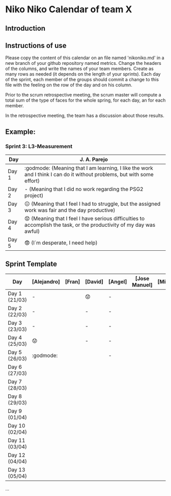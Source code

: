 # Niko Niko Calendar of team X
## Introduction

## Instructions of use
Please copy the content of this calendar on an file named 'nikoniko.md' in a new branch of your github repository named metrics.
Change the headers of the columns, and write the names of your team members.
Create as many rows as needed (it depends on the length of your sprints).
Each day of the sprint, each member of the groups should commit a change to this file with the feeling on the row of the day and on his column. 

Prior to the scrum retrospective meeting, the scrum master will compute a total sum of the type of faces for the whole spring, for each day, an for each member.

In the retrospective meeting, the team has a discussion about those results.

## Example:

### Sprint 3: L3-Measurement 

| Day           | J. A. Parejo  |
| ------------- | ------------- |
| Day 1         |    :godmode: (Meaning that I am learning, I like the work and I think I can do it without problems, but with some effort) |
| Day 2         |    - (Meaning that I did no work regarding the PSG2 project)           |
| Day 3         |    :neutral_face:  (Meaning that I feel I had to struggle, but the assigned work was fair and the day productive)          |:fearful:
| Day 4         |    :worried: (Meaning that I feel I have serious difficulties to accomplish the task, or the productivity of my day was awful)           |
| Day 5         |    :fearful:   (I´m desperate, I need help)        |


## Sprint Template

| Day            | [Alejandro] | [Fran] | [David]   | [Angel] | [Jose Manuel] | [Miguel] |
| -------------- | ----------- | ------ | --------- | ------- | ------------- | -------- |
| Day 1 (21/03)  |     -       |        | :worried: | -       |               |          |
| Day 2 (22/03)  |     -       |        | -         | -       |               |          |
| Day 3 (23/03)  |     -       |        | -         | -       |               |          |
| Day 4 (25/03)  |  :worried:  |        | -         | -       |               |          |
| Day 5 (26/03)  |  :godmode:  |        |           | -       |               |          |
| Day 6 (27/03)  |             |        |           |         |               |          |
| Day 7 (28/03)  |             |        |           |         |               |          |
| Day 8 (29/03)  |             |        |           |         |               |          |
| Day 9 (01/04)  |             |        |           |         |               |          |
| Day 10 (02/04) |             |        |           |         |               |          |
| Day 11 (03/04) |             |        |           |         |               |          |
| Day 12 (04/04) |             |        |           |         |               |          |
| Day 13 (05/04) |             |        |           |         |               |          |
...
